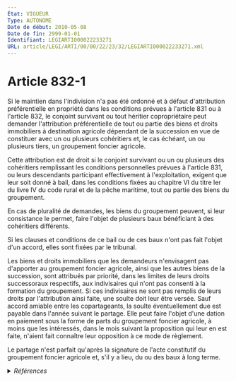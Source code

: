 ```yaml
---
État: VIGUEUR
Type: AUTONOME
Date de début: 2010-05-08
Date de fin: 2999-01-01
Identifiant: LEGIARTI000022233271
URL: article/LEGI/ARTI/00/00/22/23/32/LEGIARTI000022233271.xml
---
```


<h1>Article 832-1</h1>

Si le maintien dans l'indivision n'a pas été ordonné et à défaut d'attribution
préférentielle en propriété dans les conditions prévues à l'article 831 ou à
l'article 832, le conjoint survivant ou tout héritier copropriétaire peut
demander l'attribution préférentielle de tout ou partie des biens et droits
immobiliers à destination agricole dépendant de la succession en vue de
constituer avec un ou plusieurs cohéritiers et, le cas échéant, un ou plusieurs
tiers, un groupement foncier agricole.<br />

Cette attribution est de droit si le conjoint survivant ou un ou plusieurs des
cohéritiers remplissant les conditions personnelles prévues à l'article 831, ou
leurs descendants participant effectivement à l'exploitation, exigent que leur
soit donné à bail, dans les conditions fixées au chapitre VI du titre Ier du
livre IV du code rural et de la pêche maritime, tout ou partie des biens du
groupement.<br />

En cas de pluralité de demandes, les biens du groupement peuvent, si leur
consistance le permet, faire l'objet de plusieurs baux bénéficiant à des
cohéritiers différents.<br />

Si les clauses et conditions de ce bail ou de ces baux n'ont pas fait l'objet
d'un accord, elles sont fixées par le tribunal.<br />

Les biens et droits immobiliers que les demandeurs n'envisagent pas d'apporter
au groupement foncier agricole, ainsi que les autres biens de la succession,
sont attribués par priorité, dans les limites de leurs droits successoraux
respectifs, aux indivisaires qui n'ont pas consenti à la formation du
groupement. Si ces indivisaires ne sont pas remplis de leurs droits par
l'attribution ainsi faite, une soulte doit leur être versée. Sauf accord amiable
entre les copartageants, la soulte éventuellement due est payable dans l'année
suivant le partage. Elle peut faire l'objet d'une dation en paiement sous la
forme de parts du groupement foncier agricole, à moins que les intéressés, dans
le mois suivant la proposition qui leur en est faite, n'aient fait connaître
leur opposition à ce mode de règlement.<br />

Le partage n'est parfait qu'après la signature de l'acte constitutif du
groupement foncier agricole et, s'il y a lieu, du ou des baux à long terme.


<details>
  <summary><em>Références</em></summary>

  <h2>Articles faisant référence à l'article</h2>
  
  <ul>
    <li>
      <a href="https://legal.tricoteuses.fr//redirection/LEGIARTI000006433273?vers=git&vers=legifrance">Code civil - article 832 AUTONOME VIGUEUR, en vigueur depuis le 2007-01-01</a> CITATION cible
    </li>
    <li>
      <a href="https://legal.tricoteuses.fr//redirection/LEGIARTI000006433271?vers=git&vers=legifrance">Code civil - article 832 AUTONOME MODIFIE, en vigueur du 1982-07-13 au 2002-07-01</a> CITATION cible
    </li>
    <li>
      <a href="https://legal.tricoteuses.fr//redirection/LEGIARTI000006433272?vers=git&vers=legifrance">Code civil - article 832 AUTONOME MODIFIE, en vigueur du 2002-07-01 au 2007-01-01</a> CITATION cible
    </li>
    <li>
      <a href="https://legal.tricoteuses.fr//redirection/LEGIARTI000006432621?vers=git&vers=legifrance">Code civil - article 831 AUTONOME VIGUEUR, en vigueur depuis le 2007-01-01</a> CITATION cible
    </li>
    <li>
      <a href="https://legal.tricoteuses.fr//redirection/LEGIARTI000022195080?vers=git&vers=legifrance">Ordonnance n° 2010-462 du 6 mai 2010 créant un livre IX du code rural relatif à la pêche maritime et à l'aquaculture marine - article 1 ENTIEREMENT_MODIF</a> MODIFICATION cible
    </li>
    <li>
      <a href="https://legal.tricoteuses.fr//redirection/LEGIARTI000006432620?vers=git&vers=legifrance">Code civil - article 831 AUTONOME MODIFIE, en vigueur du 1804-03-21 au 2007-01-01</a> CITATION cible
    </li>
  </ul>
  
  <h2>Références faites par l'article</h2>
  
  <ul>
    <li>
      1961-12-19 CITATION cible <a href="https://legal.tricoteuses.fr//redirection/LEGIARTI000006283689?vers=git&vers=legifrance">Loi n° 61-1378 du 19 décembre 1961 modifiant les articles 815,832,866,2103 (3°) et 2109 du code civil, les articles 790,807,808 et 831 du code rural, et certaines dispositions fiscales - article 12 AUTONOME VIGUEUR, en vigueur depuis le 1961-12-20</a>
    </li>
    <li>
      1961-12-19 CITATION cible <a href="https://legal.tricoteuses.fr//redirection/LEGIARTI000006283690?vers=git&vers=legifrance">Loi n° 61-1378 du 19 décembre 1961 modifiant les articles 815,832,866,2103 (3°) et 2109 du code civil, les articles 790,807,808 et 831 du code rural, et certaines dispositions fiscales - article 13 AUTONOME VIGUEUR, en vigueur depuis le 1961-12-20</a>
    </li>
    <li>
      1962-08-08 CITATION cible <a href="https://legal.tricoteuses.fr//redirection/LEGIARTI000006600063?vers=git&vers=legifrance">Loi n° 62-933 du 8 août 1962 complémentaire à la loi d'orientation agricole - article 5 AUTONOME VIGUEUR, en vigueur depuis le 1962-08-10</a>
    </li>
    <li>
      1965-07-15 CITATION cible <a href="https://legal.tricoteuses.fr//redirection/LEGIARTI000006728610?vers=git&vers=legifrance">Décret n°65-577 du 15 juillet 1965 relatif aux prêts bonifiés à moyen terme à l'agriculture - article 2 AUTONOME ABROGE, en vigueur du 1990-01-01 au 1996-03-17</a>
    </li>
    <li>
      1970-12-23 CITATION cible <a href="https://legal.tricoteuses.fr//redirection/LEGIARTI000006283694?vers=git&vers=legifrance">Loi n° 70-1265 du 23 décembre 1970 complétant les articles 832,832-1 et 832-2 du code civil - article 2 AUTONOME VIGUEUR, en vigueur depuis le 1970-12-29</a>
    </li>
    <li>
      1975-08-22 TXT_SOURCE cible <a href="https://legal.tricoteuses.fr//redirection/LEGITEXT000006071458?vers=git&vers=legifrance">Arrêté du 22 août 1975 relatif aux limites de superficie donnant droit à l'attribution préférentielle des exploitations agricoles VIGUEUR</a>
    </li>
    <li>
      1975-08-22 TXT_SOURCE cible <a href="https://legal.tricoteuses.fr//redirection/LEGIARTI000006607800?vers=git&vers=legifrance">Arrêté du 22 août 1975 relatif aux limites de superficie donnant droit à l'attribution préférentielle des exploitations agricoles - article Annexe AUTONOME VIGUEUR, en vigueur depuis le 1975-10-01</a>
    </li>
    <li>
      1975-08-22 TXT_SOURCE cible <a href="https://legal.tricoteuses.fr//redirection/LEGIARTI000006607801?vers=git&vers=legifrance">Arrêté du 22 août 1975 relatif aux limites de superficie donnant droit à l'attribution préférentielle des exploitations agricoles - article Annexe AUTONOME VIGUEUR, en vigueur depuis le 1975-10-01</a>
    </li>
    <li>
      2001-12-03 CITATION cible <a href="https://legal.tricoteuses.fr//redirection/LEGIARTI000006284691?vers=git&vers=legifrance">Loi n° 2001-1135 du 3 décembre 2001 relative aux droits du conjoint survivant et des enfants adultérins et modernisant diverses dispositions de droit successoral - article 26 AUTONOME VIGUEUR, en vigueur depuis le 2002-07-01</a>
    </li>
    <li>
      2006-06-23 CITATION cible <a href="https://legal.tricoteuses.fr//redirection/LEGIARTI000006284874?vers=git&vers=legifrance">Loi n° 2006-728 du 23 juin 2006 portant réforme des successions et des libéralités (1). - article 40 AUTONOME VIGUEUR, en vigueur depuis le 2007-01-01</a>
    </li>
    <li>
      2010-05-06 MODIFICATION source <a href="https://legal.tricoteuses.fr//redirection/LEGIARTI000022195080?vers=git&vers=legifrance">Ordonnance n° 2010-462 du 6 mai 2010 créant un livre IX du code rural relatif à la pêche maritime et à l'aquaculture marine - article 1 ENTIEREMENT_MODIF</a>
    </li>
    <li>
      2999-01-01 CITATION cible CODE GENERAL DES IMPOTS ANNEXE 3, CGIAN3. - art. 397 (M)
    </li>
    <li>
      2999-01-01 CITATION cible <a href="https://legal.tricoteuses.fr//redirection/LEGIARTI000006313661?vers=git&vers=legifrance">Code général des impôts - article 1722 bis AUTONOME MODIFIE, en vigueur du 1979-07-01 au 2007-01-01</a>
    </li>
    <li>
      2999-01-01 CITATION cible <a href="https://legal.tricoteuses.fr//redirection/LEGIARTI000006440142?vers=git&vers=legifrance">Code civil - article 1471 AUTONOME MODIFIE, en vigueur du 1966-02-01 au 1986-01-07</a>
    </li>
    <li>
      2999-01-01 CITATION cible <a href="https://legal.tricoteuses.fr//redirection/LEGIARTI000006450692?vers=git&vers=legifrance">Code civil - article 2504 AUTONOME ABROGE, en vigueur du 2007-01-01 au 2012-06-02</a>
    </li>
    <li>
      2999-01-01 CITATION source <a href="https://legal.tricoteuses.fr//redirection/LEGIARTI000006432620?vers=git&vers=legifrance">Code civil - article 831 AUTONOME MODIFIE, en vigueur du 1804-03-21 au 2007-01-01</a>
    </li>
    <li>
      2999-01-01 CITATION cible <a href="https://legal.tricoteuses.fr//redirection/LEGIARTI000022233280?vers=git&vers=legifrance">Code civil - article 831-1 AUTONOME VIGUEUR, en vigueur depuis le 2010-05-08</a>
    </li>
    <li>
      2999-01-01 CITATION cible <a href="https://legal.tricoteuses.fr//redirection/LEGIARTI000006433272?vers=git&vers=legifrance">Code civil - article 832 AUTONOME MODIFIE, en vigueur du 2002-07-01 au 2007-01-01</a>
    </li>
    <li>
      2999-01-01 SPEC_APPLI cible <a href="https://legal.tricoteuses.fr//redirection/LEGIARTI000006433271?vers=git&vers=legifrance">Code civil - article 832 AUTONOME MODIFIE, en vigueur du 1982-07-13 au 2002-07-01</a>
    </li>
    <li>
      2999-01-01 CITATION cible <a href="https://legal.tricoteuses.fr//redirection/LEGIARTI000022233256?vers=git&vers=legifrance">Code civil - article 832-2 AUTONOME VIGUEUR, en vigueur depuis le 2010-05-08</a>
    </li>
    <li>
      2999-01-01 CITATION cible <a href="https://legal.tricoteuses.fr//redirection/LEGIARTI000006432640?vers=git&vers=legifrance">Code civil - article 832-3 AUTONOME MODIFIE, en vigueur du 1980-07-05 au 2007-01-01</a>
    </li>
    <li>
      2999-01-01 CITATION cible <a href="https://legal.tricoteuses.fr//redirection/LEGIARTI000006432650?vers=git&vers=legifrance">Code civil - article 832-4 AUTONOME MODIFIE, en vigueur du 1980-07-05 au 2007-01-01</a>
    </li>
    <li>
      2999-01-01 CITATION cible <a href="https://legal.tricoteuses.fr//redirection/LEGIARTI000039383317?vers=git&vers=legifrance">Code de procédure civile - article 1381 AUTONOME VIGUEUR, en vigueur depuis le 2020-01-01</a>
    </li>
    <li>
      2999-01-01 CITATION cible <a href="https://legal.tricoteuses.fr//redirection/LEGIARTI000006582063?vers=git&vers=legifrance">Code rural (nouveau) - article L143-6 AUTONOME VIGUEUR, en vigueur depuis le 2007-01-01</a>
    </li>
    <li>
      2999-01-01 CITATION cible <a href="https://legal.tricoteuses.fr//redirection/LEGIARTI000037114241?vers=git&vers=legifrance">Code rural et de la pêche maritime - article L322-14 AUTONOME VIGUEUR, en vigueur depuis le 2012-01-01</a>
    </li>
    <li>
      2999-01-01 CITATION cible <a href="https://legal.tricoteuses.fr//redirection/LEGIARTI000006583448?vers=git&vers=legifrance">Code rural (nouveau) - article L323-6 AUTONOME VIGUEUR, en vigueur depuis le 2007-01-01</a>
    </li>
  </ul>
</details>
